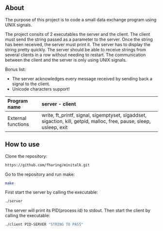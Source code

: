 ## About

The purpose of this project is to code a small data exchange program using UNIX signals.

The project consits of 2 executables the server and the client.
The client must send the string passed as a parameter to the server.
Once the string has been received, the server must print it.
The server has to display the string pretty quickly.
The server should be able to receive strings from several clients in a row without
needing to restart.
The communication between the client and the server is only using UNIX signals.

Bonus list:
- The server acknowledges every message received by sending back a signal to the
client.
- Unicode characters support!

| Program name | server - client |
| :--- | :--- |
| External functions | write, ft_printf, signal, sigemptyset, sigaddset, sigaction, kill, getpid, malloc, free, pause, sleep, usleep, exit |

## How to use

Clone the repository:
```bash
https://github.com/fharing/minitalk.git
```
Go to the repository and run make:
```bash
make
```
First start the server by calling the executable:
```bash
./server
```

The server will print its PID(process id) to stdout.
Then start the client by calling the executable:
```bash
./client PID-SERVER "STRING TO PASS"
```
